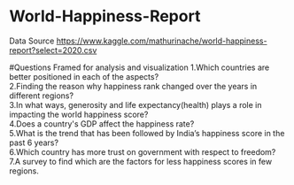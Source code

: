 # World-Happiness-Report

Data Source
https://www.kaggle.com/mathurinache/world-happiness-report?select=2020.csv

#Questions Framed for analysis and visualization
1.Which countries are better positioned in each of the aspects?<br>
2.Finding the reason why happiness rank changed over the years in different regions?<br>
3.In what ways, generosity and life expectancy(health) plays a role in impacting the world happiness score? <br>
4.Does a country's GDP affect the happiness rate?<br>
5.What is the trend that has been followed by India’s happiness score in the past 6 years?<br>
6.Which country has more trust on government with respect to freedom?<br>
7.A survey to find which are the factors for less happiness scores in few regions.<br>



